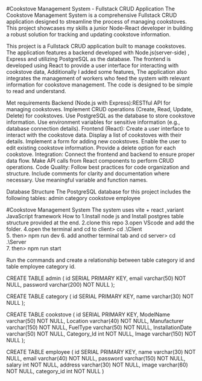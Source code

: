 #Cookstove Management System - Fullstack CRUD Application
The Cookstove Management System is a comprehensive Fullstack CRUD application designed to streamline the process of managing cookstoves. This project showcases my skills a junior Node-React developer in building a robust solution for tracking and updating cookstove information.


This project is a Fullstack CRUD application built to manage cookstoves. The application features a backend developed with Node.js(server-side) , Express and  utilizing PostgreSQL as the database. The frontend is developed using React to provide a user interface for interacting with cookstove data, Additionally I added some features, The application also integrates the management of workers who feed the system with relevant information for cookstove management. The code is designed to be simple to read and understand.



Met requirements Backend (Node.js with Express):RESTful API for managing cookstoves. Implement CRUD operations (Create, Read, Update, Delete) for cookstoves. Use PostgreSQL as the database to store cookstove information. Use environment variables for sensitive information (e.g., database connection details). Frontend (React): Create a user interface to interact with the cookstove data. Display a list of cookstoves with their details. Implement a form for adding new cookstoves. Enable the user to edit existing cookstove information. Provide a delete option for each cookstove. Integration: Connect the frontend and backend to ensure proper data flow. Make API calls from React components to perform CRUD operations. Code Quality: Follow best practices for code organization and structure. Include comments for clarity and documentation where necessary. Use meaningful variable and function names.



Database Structure The PostgreSQL database for this project includes the following tables: admin category cookstove employee 


#Cookstove Management System
The system uses vite + react ,variant JavaScript framework
How to 
1.Install node js and Install postgres table structure provided at the end.
2.clone this repo
3.open VScode and add the folder.
4.open the terminal and cd to client> cd .\Client\
5. then> npm run dev
6. add another terminal tab and cd server> cd .\Server\
7. then> npm run start 

Run the commands and create a relationship between table category id and table employee category id.


CREATE TABLE admin (
id SERIAL PRIMARY KEY,
email varchar(50) NOT NULL,
password varchar(200) NOT NULL
);



CREATE TABLE category (
  id SERIAL PRIMARY KEY,
  name varchar(30) NOT NULL
);


CREATE TABLE cookstove (
  id SERIAL PRIMARY KEY,
  ModelName varchar(50) NOT NULL,
  Location varchar(40) NOT NULL,
  Manufacturer varchar(150) NOT NULL,
  FuelType varchar(50) NOT NULL,
  InstallationDate varchar(50) NOT NULL,
  Category_Id int NOT NULL,
  Image varchar(150) NOT NULL
);



CREATE TABLE employee (
  id SERIAL PRIMARY KEY,
  name varchar(30) NOT NULL,
  email varchar(40) NOT NULL,
  password varchar(150) NOT NULL,
  salary int NOT NULL,
  address varchar(30) NOT NULL,
  image varchar(60) NOT NULL,
  category_id int NOT NULL
)
